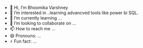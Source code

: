 - 👋 Hi, I’m Bhoomika Varshney
- 👀 I’m interested in ..learning advancved tools like power bi SQL.
- 🌱 I’m currently learning ...
- 💞️ I’m looking to collaborate on ...
- 📫 How to reach me ...
- 😄 Pronouns: ...
- ⚡ Fun fact: ...

<!---
Bhoomika88-var/Bhoomika88-var is a ✨ special ✨ repository because its `README.md` (this file) appears on your GitHub profile.
You can click the Preview link to take a look at your changes.
--->
